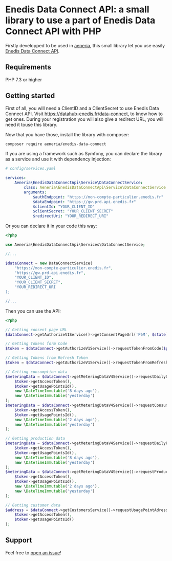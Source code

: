 # Enedis Data Connect API: a small library to use a part of Enedis Data Connect API with PHP

Firstly developped to be used in [aeneria](https://gitlab.com/aeneria/aeneria-app), this small library let you use easily
[Enedis Data Connect API](https://datahub-enedis.fr/data-connect/).

## Requirements

PHP 7.3 or higher

## Getting started

First of all, you will need a ClientID and a ClientSecret to use Enedis Data Connect API.
Visit https://datahub-enedis.fr/data-connect, to know how to get ones. During your
registration you will also give a redirect URL, you will need it touse this library.

Now that you have those, install the library with composer:

```sh
composer require aeneria/enedis-data-connect
```

If you are using a framework such as Symfony, you can declare the library as a service and
use it with dependency injection:

```yaml
# config/services.yaml

services:
    Aeneria\EnedisDataConnectApi\Service\DataConnectService:
        class: Aeneria\EnedisDataConnectApi\Service\DataConnectService
        arguments:
            $authEndpoint: "https://mon-compte-particulier.enedis.fr"
            $dataEndpoint: "https://gw.prd.api.enedis.fr"
            $clientId: "YOUR_CLIENT_ID"
            $clientSecret: "YOUR_CLIENT_SECRET"
            $redirectUri: "YOUR_REDIRECT_URI"
```

Or you can declare it in your code this way:

```php
<?php

use Aeneria\EnedisDataConnectApi\Services\DataConnectService;

//...

$dataConnect = new DataConnectService(
    "https://mon-compte-particulier.enedis.fr",
    "https://gw.prd.api.enedis.fr",
    "YOUR_CLIENT_ID",
    "YOUR_CLIENT_SECRET",
    "YOUR_REDIRECT_URI
);

//...

```

Then you can use the API:

```php
<?php

// Getting consent page URL
$dataConnect->getAuthorizeV1Service()->getConsentPageUrl('P6M', $state);

// Getting Tokens form Code
$token = $dataConnect->getAuthorizeV1Service()->requestTokenFromCode($param['code']);

// Getting Tokens from Refresh Token
$token = $dataConnect->getAuthorizeV1Service()->requestTokenFromRefreshToken($token->getRefreshToken());

// Getting consumption data
$meteringData = $dataConnect->getMeteringDataV4Service()->requestDailyConsumption(
    $token->getAccessToken(),
    $token->getUsagePointsId(),
    new \DateTimeImmutable('8 days ago'),
    new \DateTimeImmutable('yesterday')
);
$meteringData = $dataConnect->getMeteringDataV4Service()->requestConsumptionLoadCurve(
    $token->getAccessToken(),
    $token->getUsagePointsId(),
    new \DateTimeImmutable('2 days ago'),
    new \DateTimeImmutable('yesterday')
);

// Getting production data
$meteringData = $dataConnect->getMeteringDataV4Service()->requestDailyProduction(
    $token->getAccessToken(),
    $token->getUsagePointsId(),
    new \DateTimeImmutable('8 days ago'),
    new \DateTimeImmutable('yesterday')
);
$meteringData = $dataConnect->getMeteringDataV4Service()->requestProductionLoadCurve(
    $token->getAccessToken(),
    $token->getUsagePointsId(),
    new \DateTimeImmutable('2 days ago'),
    new \DateTimeImmutable('yesterday')
);

// Getting customer data
$address = $dataConnect->getCustomersService()->requestUsagePointAdresse(
    $token->getAccessToken(),
    $token->getUsagePointsId()
);

```

## Support

Feel free to [open an issue](https://gitlab.com/aeneria/enedis-data-connect/-/issues)!
